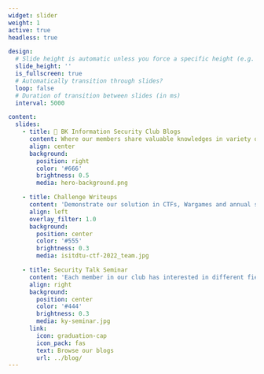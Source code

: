 ```yaml
---
widget: slider
weight: 1
active: true
headless: true

design:
  # Slide height is automatic unless you force a specific height (e.g. '400px')
  slide_height: ''
  is_fullscreen: true
  # Automatically transition through slides?
  loop: false
  # Duration of transition between slides (in ms)
  interval: 5000

content:
  slides:
    - title: 👋 BK Information Security Club Blogs
      content: Where our members share valuable knowledges in variety of security sectors like *Cryptogrpahy, Web Exploitation, Binary Exploitation, Reverse Engineering* and more.
      align: center
      background:
        position: right
        color: '#666'
        brightness: 0.5
        media: hero-background.png

    - title: Challenge Writeups
      content: 'Demonstrate our solution in CTFs, Wargames and annual security competitions likes *Flare-on, NSUCrypto, etc.*'
      align: left
      overlay_filter: 1.0
      background:
        position: center
        color: '#555'
        brightness: 0.3
        media: isitdtu-ctf-2022_team.jpg

    - title: Security Talk Seminar
      content: 'Each member in our club has interested in different fields in cyber security. And we are all eager to share about what we have researched and studied.'
      align: right
      background:
        position: center
        color: '#444'
        brightness: 0.3
        media: ky-seminar.jpg
      link:
        icon: graduation-cap
        icon_pack: fas
        text: Browse our blogs
        url: ../blog/
---
```

